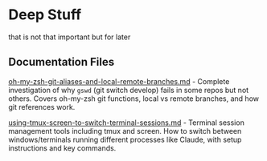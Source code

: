 # Deep Stuff

that is not that important
but for later

## Documentation Files

[oh-my-zsh-git-aliases-and-local-remote-branches.md](oh-my-zsh-git-aliases-and-local-remote-branches.md) - Complete investigation of why `gswd` (git switch develop) fails in some repos but not others. Covers oh-my-zsh git functions, local vs remote branches, and how git references work.

[using-tmux-screen-to-switch-terminal-sessions.md](using-tmux-screen-to-switch-terminal-sessions.md) - Terminal session management tools including tmux and screen. How to switch between windows/terminals running different processes
like Claude, with setup instructions and key commands.
